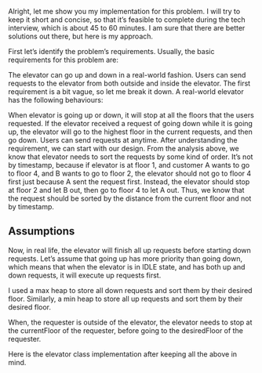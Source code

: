Alright, let me show you my implementation for this problem. I will try to keep it short and concise, so that it’s feasible to complete during the tech interview, which is about 45 to 60 minutes. I am sure that there are better solutions out there, but here is my approach.

First let’s identify the problem’s requirements. Usually, the basic requirements for this problem are:

The elevator can go up and down in a real-world fashion.
Users can send requests to the elevator from both outside and inside the elevator.
The first requirement is a bit vague, so let me break it down. A real-world elevator has the following behaviours:

When elevator is going up or down, it will stop at all the floors that the users requested.
If the elevator received a request of going down while it is going up, the elevator will go to the highest floor in the current requests, and then go down.
Users can send requests at anytime.
After understanding the requirement, we can start with our design. From the analysis above, we know that elevator needs to sort the requests by some kind of order. It’s not by timestamp, because if elevator is at floor 1, and customer A wants to go to floor 4, and B wants to go to floor 2, the elevator should not go to floor 4 first just because A sent the request first. Instead, the elevator should stop at floor 2 and let B out, then go to floor 4 to let A out. Thus, we know that the request should be sorted by the distance from the current floor and not by timestamp.

## Assumptions
Now, in real life, the elevator will finish all up requests before starting down requests. Let’s assume that going up has more priority than going down, which means that when the elevator is in IDLE state, and has both up and down requests, it will execute up requests first.

I used a max heap to store all down requests and sort them by their desired floor. Similarly, a min heap to store all up requests and sort them by their desired floor.

When, the requester is outside of the elevator, the elevator needs to stop at the currentFloor of the requester, before going to the desiredFloor of the requester.

Here is the elevator class implementation after keeping all the above in mind.
